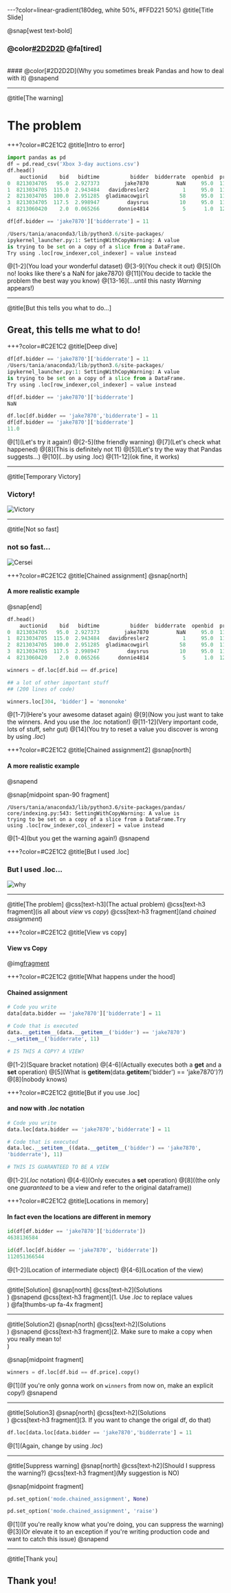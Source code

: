 ---?color=linear-gradient(180deg, white 50%, #FFD221 50%)
@title[Title Slide]

@snap[west text-bold]
### @color[#2D2D2D](`SettingwithCopyWarning`)   @fa[tired]
<br>
#### @color[#2D2D2D](Why you sometimes break Pandas and how to deal with it)
@snapend


---
@title[The warning]
# The problem
+++?color=#C2E1C2
@title[Intro to error]

```python
import pandas as pd
df = pd.read_csv('Xbox 3-day auctions.csv')
df.head()
    auctionid    bid   bidtime          bidder  bidderrate  openbid  price
0  8213034705   95.0  2.927373        jake7870         NaN     95.0  117.5
1  8213034705  115.0  2.943484   davidbresler2           1     95.0  117.5
2  8213034705  100.0  2.951285  gladimacowgirl          58     95.0  117.5
3  8213034705  117.5  2.998947         daysrus          10     95.0  117.5
4  8213060420    2.0  0.065266      donnie4814           5      1.0  120.0

df[df.bidder == 'jake7870']['bidderrate'] = 11

/Users/tania/anaconda3/lib/python3.6/site-packages/
ipykernel_launcher.py:1: SettingWithCopyWarning: A value 
is trying to be set on a copy of a slice from a DataFrame.
Try using .loc[row_indexer,col_indexer] = value instead
```

@[1-2](You load your wonderful dataset)
@[3-9](You check it out)
@[5](Oh no! looks like there's a NaN for jake7870)
@[11](You decide to tackle the problem the best way you know)
@[13-16](...until this nasty *Warning* appears!)

---
@title[But this tells you what to do...]
## Great, this tells me what to do!

+++?color=#C2E1C2
@title[Deep dive]

```python
df[df.bidder == 'jake7870']['bidderrate'] = 11
/Users/tania/anaconda3/lib/python3.6/site-packages/
ipykernel_launcher.py:1: SettingWithCopyWarning: A value 
is trying to be set on a copy of a slice from a DataFrame.
Try using .loc[row_indexer,col_indexer] = value instead

df[df.bidder == 'jake7870']['bidderrate']
NaN

df.loc[df.bidder == 'jake7870','bidderrate'] = 11
df[df.bidder == 'jake7870']['bidderrate']
11.0
```

@[1](Let's try it again!)
@[2-5](the friendly warning)
@[7](Let's check what happened)
@[8](This is definitely not 11)
@[5](Let's try the way that Pandas suggests...)
@[10](...by using .loc)
@[11-12](ok fine, it works)

---
@title[Temporary Victory]
### Victory!
![Victory](https://media.giphy.com/media/JlVb5LVZ4y5Uc/giphy.gif)

---
@title[Not so fast]
### not so fast...
![Cersei](https://media.giphy.com/media/VIu9jzc36itzy/giphy.gif)


+++?color=#C2E1C2
@title[Chained assignment]
@snap[north] 
#### A more realistic example
@snap[end]

```python
df.head()
    auctionid    bid   bidtime          bidder  bidderrate  openbid  price
0  8213034705   95.0  2.927373        jake7870         NaN     95.0  117.5
1  8213034705  115.0  2.943484   davidbresler2           1     95.0  117.5
2  8213034705  100.0  2.951285  gladimacowgirl          58     95.0  117.5
3  8213034705  117.5  2.998947         daysrus          10     95.0  117.5
4  8213060420    2.0  0.065266      donnie4814           5      1.0  120.0

winners = df.loc[df.bid == df.price]

## a lot of other important stuff 
## (200 lines of code)

winners.loc[304, 'bidder'] = 'mononoke'
```

@[1-7](Here's your awesome dataset again)
@[9](Now you just want to take the winners. And you use the .loc notation!)
@[11-12](Very important code, lots of stuff, sehr gut)
@[14](You try to reset a value you discover is wrong by using *.loc*)


+++?color=#C2E1C2
@title[Chained assignment2]
@snap[north] 
#### A more realistic example
@snapend

@snap[midpoint span-90 fragment]
```python3
/Users/tania/anaconda3/lib/python3.6/site-packages/pandas/
core/indexing.py:543: SettingWithCopyWarning: A value is 
trying to be set on a copy of a slice from a DataFrame.Try 
using .loc[row_indexer,col_indexer] = value instead

```
@[1-4](but you get the warning again!)
@snapend


+++?color=#C2E1C2
@title[But I used .loc]

### But I used .loc...
![why](https://media.giphy.com/media/1M9fmo1WAFVK0/giphy.gif)

---
@title[The problem]
@css[text-h3](The actual problem)
@css[text-h3 fragment](is all about *view* vs *copy*)
@css[text-h3 fragment](and *chained assignment*)

+++?color=#C2E1C2
@title[View vs copy]
#### View vs Copy
@img[fragment](https://www.dataquest.io/wp-content/uploads/2019/01/modifying.png)

+++?color=#C2E1C2
@title[What happens under the hood]
#### Chained assignment

```python
# Code you write
data[data.bidder == 'jake7870']['bidderrate'] = 11

# Code that is executed
data.__getitem__(data.__getitem__('bidder') == 'jake7870')
.__setitem__('bidderrate', 11)

# IS THIS A COPY? A VIEW?

```

@[1-2](Square bracket notation)
@[4-6](Actually executes both a **get** and a **set** operation)
@[5](What is __getitem__(data.__getitem__('bidder') == 'jake7870')?)
@[8](nobody knows)

+++?color=#C2E1C2
@title[But if you use .loc]
#### and now with *.loc* notation

```python
# Code you write
data.loc[data.bidder == 'jake7870','bidderrate'] = 11

# Code that is executed
data.loc.__setitem__((data.__getitem__('bidder') == 'jake7870',
'bidderrate'), 11)

# THIS IS GUARANTEED TO BE A VIEW
```
@[1-2](*.loc* notation)
@[4-6](Only executes a **set** operation)
@[8]((the only one *guaranteed* to be a view and refer to the original dataframe))

+++?color=#C2E1C2
@title[Locations in memory]
#### In fact even the locations are different in memory

```python
id(df[df.bidder == 'jake7870']['bidderrate'])
4638136584

id(df.loc[df.bidder == 'jake7870', 'bidderrate'])
112051366544
```
@[1-2](Location of intermediate object)
@[4-6](Location of the view)

---
@title[Solution]
@snap[north] 
@css[text-h2](Solutions <br>)
@snapend
@css[text-h3 fragment](1. Use *.loc* to replace values <br>)
@fa[thumbs-up fa-4x fragment]

---
@title[Solution2]
@snap[north] 
@css[text-h2](Solutions <br>)
@snapend
@css[text-h3 fragment](2. Make sure to make a copy when you really mean to! <br>)

@snap[midpoint fragment]
```python
winners = df.loc[df.bid == df.price].copy()
```
@[1](If you're only gonna work on `winners` from now on, make an explicit copy!)
@snapend

---
@title[Solution3]
@snap[north] 
@css[text-h2](Solutions <br>)
@css[text-h3 fragment](3. If you want to change the origal df, do that)

```python
df.loc[data.loc[data.bidder == 'jake7870','bidderrate'] = 11
```
@[1](Again, change by using *.loc*)

---
@title[Suppress warning]
@snap[north] 
@css[text-h2](Should I suppress the warning?)
@css[text-h3 fragment](My suggestion is NO)

@snap[midpoint fragment]
```python
pd.set_option('mode.chained_assignment', None)

pd.set_option('mode.chained_assignment', 'raise')
```
@[1](If you're really know what you're doing, you can suppress the warning)
@[3](Or elevate it to an exception if you're writing production code and want to catch this issue)
@snapend

---
@title[Thank you]
## Thank you!



